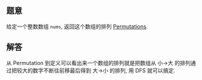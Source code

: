 ## 题意

给定一个整数数组 `nums`, 返回这个数组的排列 [Permutations](https://en.wikipedia.org/wiki/Permutation).

## 解答

从 Permutation 到定义可以看出来一个数组的排列就是把数组从 小->大 的排列通过把较大的数字不断往前移最后得到 大->小 的排列, 用 DFS 就可以搞定.